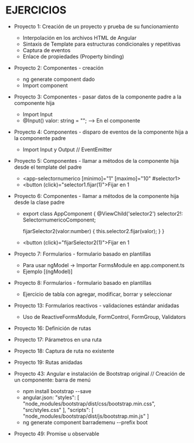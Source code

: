 # EJERCICIOS

- Proyecto 1: Creación de un proyecto y prueba de su funcionamiento 
    * Interpolación en los archivos HTML de Angular
    * Sintaxis de Template para estructuras condicionales y repetitivas
    * Captura de eventos
    * Enlace de propiedades (Property binding)

- Proyecto 2: Componentes - creación
    * ng generate component dado
    * Import component

- Proyecto 3: Componentes - pasar datos de la componente padre a la componente hija
    * Import Input
    * @Input() valor: string = ""; --> En el componente

- Proyecto 4: Componentes - disparo de eventos de la componente hija a la componente padre
    * Import Input y Output // EventEmitter

- Proyecto 5: Componentes - llamar a métodos de la componente hija desde el template del padre
    * <app-selectornumerico [minimo]="1" [maximo]="10" #selector1></app-selectornumerico>
    * <button (click)="selector1.fijar(1)">Fijar en 1</button>

- Proyecto 6: Componentes - llamar a métodos de la componente hija desde la clase padre
    * export class AppComponent {
        @ViewChild('selector2') selector2!:     SelectornumericoComponent;

        fijarSelector2(valor:number) {
          this.selector2.fijar(valor);
        }
    }
    * <button (click)="fijarSelector2(1)">Fijar en 1</button>

- Proyecto 7: Formularios - formulario basado en plantillas
    * Para usar ngModel -> Importar FormsModule en app.component.ts
    * Ejemplo [(ngModel)]

- Proyecto 8: Formularios - formulario basado en plantillas
    * Ejercicio de tabla con agregar, modificar, borrar y seleccionar

- Proyecto 13: Formularios reactivos - validaciones estándar anidadas
    * Uso de ReactiveFormsModule, FormControl, FormGroup, Validators
- Proyecto 16: Definición de rutas
- Proyecto 17: Párametros en una ruta
- Proyecto 18: Captura de ruta no existente
- Proyecto 19: Rutas anidadas
- Proyecto 43: Angular e instalación de Bootstrap original // Creación de un componente: barra de menú
    * npm install bootstrap --save
    * angular.json:
     "styles": [
        "node_modules/bootstrap/dist/css/bootstrap.min.css",
        "src/styles.css"
      ],
      "scripts": [
        "node_modules/bootstrap/dist/js/bootstrap.min.js"
      ]
    * ng generate component barrademenu --prefix boot
- Proyecto 49: Promise u observable